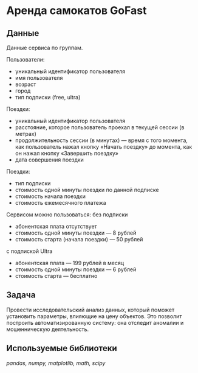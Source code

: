 #  Аренда самокатов GoFast


## Данные

Данные сервиса по группам.

Пользователи:
- уникальный идентификатор пользователя
-	имя пользователя
-	возраст
-	город
-	тип подписки (free, ultra)

Поездки:
- уникальный идентификатор пользователя
-	расстояние, которое пользователь проехал в текущей сессии (в метрах)
-	продолжительность сессии (в минутах) — время с того момента, как пользователь нажал кнопку «Начать поездку» до момента, как он нажал кнопку «Завершить поездку»
-	дата совершения поездки

Поездки:
- тип подписки
-	стоимость одной минуты поездки по данной подписке
-	стоимость начала поездки
-	стоимость ежемесячного платежа

Сервисом можно пользоваться:
без подписки
- абонентская плата отсутствует
- стоимость одной минуты поездки — 8 рублей
- стоимость старта (начала поездки) — 50 рублей

с подпиской Ultra
- абонентская плата — 199 рублей в месяц
- стоимость одной минуты поездки — 6 рублей
- стоимость старта — бесплатно
  
## Задача

Провести исследовательский анализ данных, который поможет установить параметры, влияющие на цену объектов. Это позволит построить автоматизированную систему: она отследит аномалии и мошенническую деятельность. 

## Используемые библиотеки
*pandas, numpy, matplotlib, math, scipy*
